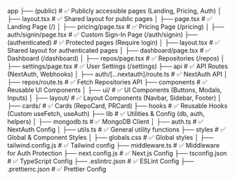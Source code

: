 app
 ├── (public)               # ✅ Publicly accessible pages (Landing, Pricing, Auth)
 │   ├── layout.tsx         # ✅ Shared layout for public pages
 │   ├── page.tsx           # ✅ Landing Page (/)
 │   ├── pricing/page.tsx   # ✅ Pricing Page (/pricing)
 │   ├── auth/signin/page.tsx   # ✅ Custom Sign-In Page (/auth/signin)
 ├── (authenticated)        # ✅ Protected pages (Require login)
 │   ├── layout.tsx         # ✅ Shared layout for authenticated pages
 │   ├── dashboard/page.tsx # ✅ Dashboard (/dashboard)
 │   ├── repos/page.tsx     # ✅ Repositories (/repos)
 │   ├── settings/page.tsx  # ✅ User Settings (/settings)
 ├── api                    # ✅ API Routes (NextAuth, Webhooks)
 │   ├── auth/[...nextauth]/route.ts  # ✅ NextAuth API
 │   ├── repos/route.ts     # ✅ Fetch Repositories API
 ├── components             # ✅ Reusable UI Components
 │   ├── ui/                # ✅ UI Components (Buttons, Modals, Inputs)
 │   ├── layout/            # ✅ Layout Components (Navbar, Sidebar, Footer)
 │   ├── cards/             # ✅ Cards (RepoCard, PRCard)
 ├── hooks                  # ✅ Reusable Hooks (Custom useFetch, useAuth)
 ├── lib                    # ✅ Utilities & Config (db, auth, helpers)
 │   ├── mongodb.ts         # ✅ MongoDB Client
 │   ├── auth.ts            # ✅ NextAuth Config
 │   ├── utils.ts           # ✅ General utility functions
 ├── styles                 # ✅ Global & Component Styles
 │   ├── globals.css        # ✅ Global styles
 │   ├── tailwind.config.js # ✅ Tailwind config
 ├── middleware.ts          # ✅ Middleware for Auth Protection
├── next.config.js          # ✅ Next.js Config
├── tsconfig.json           # ✅ TypeScript Config
├── .eslintrc.json          # ✅ ESLint Config
├── .prettierrc.json        # ✅ Prettier Config

